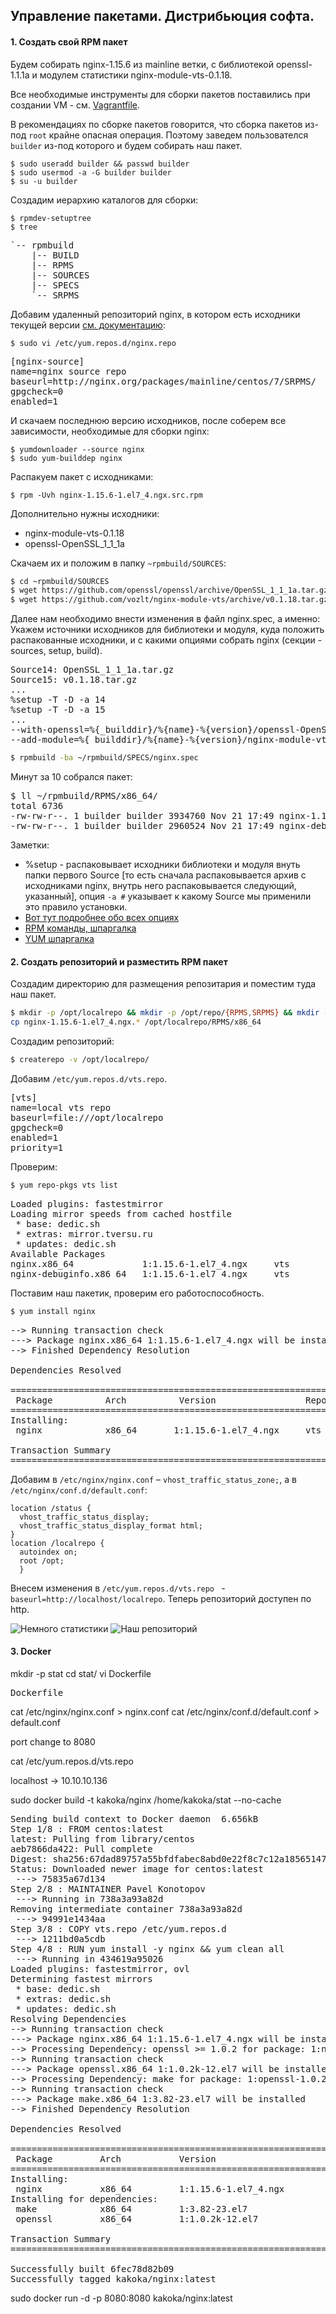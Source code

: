 ## Управление пакетами. Дистрибьюция софта. 

#### 1. Создать свой RPM пакет

Будем собирать nginx-1.15.6 из mainline ветки, с библиотекой openssl-1.1.1a и модулем статистики nginx-module-vts-0.1.18.

Все необходимые инструменты для сборки пакетов поставились при создании VM - см. [Vagrantfile](https://github.com/kakoka/otus-homework/blob/master/hw08/Vagrantfile).

В рекомендациях по сборке пакетов говорится, что сборка пакетов из-под `root` крайне опасная операция. Поэтому заведем пользователся `builder` из-под которого и будем собирать наш пакет.

```
$ sudo useradd builder && passwd builder
$ sudo usermod -a -G builder builder
$ su -u builder
```

Создадим иерархию каталогов для сборки: 

```
$ rpmdev-setuptree
$ tree
```
<pre>
`-- rpmbuild
    |-- BUILD
    |-- RPMS
    |-- SOURCES
    |-- SPECS
    `-- SRPMS
</pre>

Добавим удаленный репозиторий nginx, в котором есть исходники текущей версии [см. документацию](http://nginx.org/en/linux_packages.html#mainline): 

```
$ sudo vi /etc/yum.repos.d/nginx.repo
```

<pre>
[nginx-source]
name=nginx source repo
baseurl=http://nginx.org/packages/mainline/centos/7/SRPMS/
gpgcheck=0
enabled=1
</pre>

И скачаем последнюю версию исходников, после соберем все зависимости, необходимые для сборки nginx:

```
$ yumdownloader --source nginx
$ sudo yum-builddep nginx
```

Распакуем пакет с исходниками:

```
$ rpm -Uvh nginx-1.15.6-1.el7_4.ngx.src.rpm
```

Дополнительно нужны исходники:

* nginx-module-vts-0.1.18
* openssl-OpenSSL_1_1_1a

Скачаем их и положим в папку `~rpmbuild/SOURCES`:

```bash
$ cd ~rpmbuild/SOURCES
$ wget https://github.com/openssl/openssl/archive/OpenSSL_1_1_1a.tar.gz
$ wget https://github.com/vozlt/nginx-module-vts/archive/v0.1.18.tar.gz
```

Далее нам необходимо внести изменения в файл nginx.spec, а именно:
Укажем источники исходников для библиотеки и модуля, куда положить распакованные исходники, и с какими опциями собрать nginx (секции - sources, setup, build).
<pre>
Source14: OpenSSL_1_1_1a.tar.gz
Source15: v0.1.18.tar.gz
...
%setup -T -D -a 14
%setup -T -D -a 15
...
--with-openssl=%{_builddir}/%{name}-%{version}/openssl-OpenSSL_1_1_1a \
--add-module=%{_builddir}/%{name}-%{version}/nginx-module-vts-0.1.18
</pre>

```bash
$ rpmbuild -ba ~/rpmbuild/SPECS/nginx.spec
```

Минут за 10 собрался пакет:

<pre>
$ ll ~/rpmbuild/RPMS/x86_64/
total 6736
-rw-rw-r--. 1 builder builder 3934760 Nov 21 17:49 nginx-1.15.6-1.el7_4.ngx.x86_64.rpm
-rw-rw-r--. 1 builder builder 2960524 Nov 21 17:49 nginx-debuginfo-1.15.6-1.el7_4.ngx.x86_64.rpm
</pre>

Заметки:

* %setup - распаковывает исходники библиотеки и модуля внуть папки первого Source [то есть сначала распаковывается архив с исходниками nginx, внутрь него распаковывается следующий, указанный], опция `-a #` указывает к какому Source мы применили это правило установки.
* [Вот тут подробнее обо всех опциях](http://wiki.rosalab.ru/ru/index.php/%D0%A1%D0%B1%D0%BE%D1%80%D0%BA%D0%B0_RPM_-_%D0%B1%D1%8B%D1%81%D1%82%D1%80%D1%8B%D0%B9_%D1%81%D1%82%D0%B0%D1%80%D1%82)
* [RPM команды, шпаргалка](http://linux-notes.org/komanda-rpm-v-primerah)
* [YUM шпаргалка](https://habr.com/post/301292/)

#### 2. Создать репозиторий и разместить RPM пакет

Создадим директорию для размещения репозитария и поместим туда наш пакет.

```bash
$ mkdir -p /opt/localrepo && mkdir -p /opt/repo/{RPMS,SRPMS} && mkdir -p /opt/localrepo/RPMS/x86_64  
cp nginx-1.15.6-1.el7_4.ngx.* /opt/localrepo/RPMS/x86_64
```

Создадим репозиторий:

```bash
$ createrepo -v /opt/localrepo/
```

Добавим `/etc/yum.repos.d/vts.repo`.

<pre>
[vts]
name=local vts repo 
baseurl=file:///opt/localrepo
gpgcheck=0
enabled=1
priority=1
</pre>

Проверим:

```bash
$ yum repo-pkgs vts list
```

<pre>
Loaded plugins: fastestmirror
Loading mirror speeds from cached hostfile
 * base: dedic.sh
 * extras: mirror.tversu.ru
 * updates: dedic.sh
Available Packages
nginx.x86_64             1:1.15.6-1.el7_4.ngx     vts
nginx-debuginfo.x86_64   1:1.15.6-1.el7_4.ngx     vts
</pre>

Поставим наш пакетик, проверим его работоспособность.

```bash
$ yum install nginx
```

<pre>
--> Running transaction check
---> Package nginx.x86_64 1:1.15.6-1.el7_4.ngx will be installed
--> Finished Dependency Resolution

Dependencies Resolved

=================================================================================
 Package          Arch          Version                 Repository    Size
=================================================================================
Installing:
 nginx            x86_64       1:1.15.6-1.el7_4.ngx     vts           3.8 M

Transaction Summary
================================================================================
</pre>

Добавим в `/etc/nginx/nginx.conf` – `vhost_traffic_status_zone;`, а в `/etc/nginx/conf.d/default.conf`: 

```
location /status {
  vhost_traffic_status_display;
  vhost_traffic_status_display_format html;
}
location /localrepo {
  autoindex on;
  root /opt;
  }
```

Внесем изменения в `/etc/yum.repos.d/vts.repo ` - `baseurl=http://localhost/localrepo`.
Теперь репозиторий доступен по http.

![Немного статистики](pic01.png)
![Наш репозиторий](pic02.png)

#### 3. Docker

mkdir -p stat
cd stat/
vi Dockerfile
<pre>Dockerfile</pre>

cat /etc/nginx/nginx.conf > nginx.conf
cat /etc/nginx/conf.d/default.conf > default.conf

port change to 8080

cat /etc/yum.repos.d/vts.repo

localhost -> 10.10.10.136

sudo docker build -t kakoka/nginx /home/kakoka/stat --no-cache

<pre>
Sending build context to Docker daemon  6.656kB
Step 1/8 : FROM centos:latest
latest: Pulling from library/centos
aeb7866da422: Pull complete
Digest: sha256:67dad89757a55bfdfabec8abd0e22f8c7c12a1856514726470228063ed86593b
Status: Downloaded newer image for centos:latest
 ---> 75835a67d134
Step 2/8 : MAINTAINER Pavel Konotopov <kakoka@gmail.com>
 ---> Running in 738a3a93a82d
Removing intermediate container 738a3a93a82d
 ---> 94991e1434aa
Step 3/8 : COPY vts.repo /etc/yum.repos.d
 ---> 1211bd0a5cdb
Step 4/8 : RUN yum install -y nginx && yum clean all
 ---> Running in 434619a95026
Loaded plugins: fastestmirror, ovl
Determining fastest mirrors
 * base: dedic.sh
 * extras: dedic.sh
 * updates: dedic.sh
Resolving Dependencies
--> Running transaction check
---> Package nginx.x86_64 1:1.15.6-1.el7_4.ngx will be installed
--> Processing Dependency: openssl >= 1.0.2 for package: 1:nginx-1.15.6-1.el7_4.ngx.x86_64
--> Running transaction check
---> Package openssl.x86_64 1:1.0.2k-12.el7 will be installed
--> Processing Dependency: make for package: 1:openssl-1.0.2k-12.el7.x86_64
--> Running transaction check
---> Package make.x86_64 1:3.82-23.el7 will be installed
--> Finished Dependency Resolution

Dependencies Resolved

================================================================================
 Package         Arch           Version                      Repository    Size
================================================================================
Installing:
 nginx           x86_64         1:1.15.6-1.el7_4.ngx         vts          3.8 M
Installing for dependencies:
 make            x86_64         1:3.82-23.el7                base         420 k
 openssl         x86_64         1:1.0.2k-12.el7              base         492 k

Transaction Summary
================================================================================

Successfully built 6fec78d82b09
Successfully tagged kakoka/nginx:latest
</pre>

sudo docker run -d -p 8080:8080 kakoka/nginx:latest
